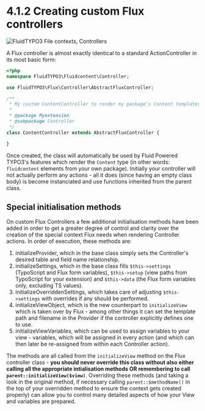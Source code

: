 4.1.2 Creating custom Flux controllers
======================================

![FluidTYPO3 File contexts, Controllers](../Images/FileContext/Controllers.svgz)

A Flux controller is almost exactly identical to a standard ActionController in its most basic form:

```php
<?php
namespace FluidTYPO3\Fluidcontent\Controller;

use FluidTYPO3\Flux\Controller\AbstractFluxController;

/**
 * My custom ContentController to render my package's Content templates.
 *
 * @package Myextension
 * @subpackage Controller
 */
class ContentController extends AbstractFluxController {

}
```

Once created, the class will automatically be used by Fluid Powered TYPO3's features which render the `Content` type (in other
words: `fluidcontent` elements from your own package). Initially your controller will not actually perform any actions - all it
does (since having an empty class body) is become instanciated and use functions inherited from the parent class.

## Special initialisation methods

On custom Flux Controllers a few additional initialisation methods have been added in order to get a greater degree of control
and clarity over the creation of the special context Flux needs when rendering Controller actions. In order of execution, these
methods are:

1. initializeProvider, which in the base class simply sets the Controller's desired table and field name relationship.
2. initializeSettings, which in the base class fills `$this->settings` (TypoScript and Flux form variables), `$this->setup` (view
   paths from TypoScript for your extension) and `$this->data` (the Flux form variables only, excluding TS values).
3. initializeOverriddenSettings, which takes care of adjusting `$this->settings` with overrides if any should be performed.
4. initializeViewObject, which is the new counterpart to `initializeView` which is taken over by Flux - among other things it can
   set the template path and filename in the Provider if the controller explicitly defines one to use.
5. initializeViewVariables, which can be used to assign variables to your view - variables, which will be assigned in every action
   (and which can then later be re-assigned from within each Controller action).

The methods are all called from the `initializeView` method on the Flux controller class - **you should never override this class
without also either calling all the appropriate intialisation methods OR remembering to call `parent::initializeView($view)`**.
Overriding these methods (and taking a look in the original method, if necessary calling `parent::$methodName()` in the top of
your overridden method to ensure the context gets created properly) can allow you to control many detailed aspects of how your
View and variables are prepared.
